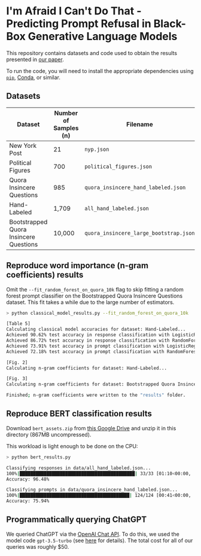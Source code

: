 # I'm Afraid I Can't Do That - Predicting Prompt Refusal in Black-Box Generative Language Models
This repository contains datasets and code used to obtain the results presented in [our paper](https://arxiv.org/pdf/2306.03423.pdf).

To run the code, you will need to install the appropriate dependencies using [`pip`](https://packaging.python.org/en/latest/tutorials/installing-packages/#installing-from-pypi), [Conda](https://docs.conda.io/en/latest/), or similar.

## Datasets
| Dataset | Number of Samples (n) | Filename |
|--------------------------|-----------------------|----------|
| New York Post            | 21                    | `nyp.json` |
| Political Figures        | 700                   | `political_figures.json` |
| Quora Insincere Questions| 985                 | `quora_insincere_hand_labeled.json` |
| Hand-Labeled             | 1,709                 | `all_hand_labeled.json` |
| Bootstrapped Quora Insincere Questions | 10,000 | `quora_insincere_large_bootstrap.json` |

## Reproduce word importance (n-gram coefficients) results
Omit the `--fit_random_forest_on_quora_10k` flag to skip fitting a random forest prompt classifier on the Bootstrapped Quora Insincere Questions dataset. This fit takes a while due to the large number of estimators.
```sh
> python classical_model_results.py --fit_random_forest_on_quora_10k

[Table 5]
Calculating classical model accuracies for dataset: Hand-Labeled...
Achieved 90.62% test accuracy in response classification with LogisticRegression.
Achieved 86.72% test accuracy in response classification with RandomForestClassifier.
Achieved 73.91% test accuracy in prompt classification with LogisticRegression.
Achieved 72.18% test accuracy in prompt classification with RandomForestClassifier.

[Fig. 2]
Calculating n-gram coefficients for dataset: Hand-Labeled...

[Fig. 3]
Calculating n-gram coefficients for dataset: Bootstrapped Quora Insincere Questions...

Finished; n-gram coefficients were written to the "results" folder.
```

## Reproduce BERT classification results
Download `bert_assets.zip` from [this Google Drive](https://drive.google.com/drive/folders/1ak4IeIYy3XMRSWsRv3WzcVkGhlJlhhSC?usp=sharing) and unzip it in this directory (867MB uncompressed).

This workload is light enough to be done on the CPU:
```sh
> python bert_results.py

Classifying responses in data/all_hand_labeled.json...
100%|███████████████████████████████████████████| 33/33 [01:10<00:00,  2.13s/it]
Accuracy: 96.48%

Classifying prompts in data/quora_insincere_hand_labeled.json...
100%|█████████████████████████████████████████| 124/124 [00:41<00:00,  3.00it/s]
Accuracy: 75.94%
```

## Programmatically querying ChatGPT
We queried ChatGPT via the [OpenAI Chat API](https://platform.openai.com/docs/guides/chat). To do this, we used the model code `gpt-3.5-turbo` (see [here](https://platform.openai.com/docs/models/gpt-3-5) for details). The total cost for all of our queries was roughly $50.
